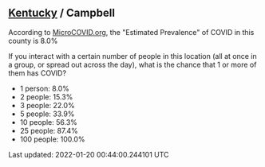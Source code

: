 
## [Kentucky](/united-states/kentucky) / Campbell

According to [MicroCOVID.org](http://microcovid.org),
the "Estimated Prevalence" of COVID in this county is 8.0%

If you interact with a certain number of people in this location
(all at once in a group, or spread out across the day), what is the chance that
1 or more of them has COVID?

- 1 person: 8.0%
- 2 people: 15.3%
- 3 people: 22.0%
- 5 people: 33.9%
- 10 people: 56.3%
- 25 people: 87.4%
- 100 people: 100.0%

Last updated: 2022-01-20 00:44:00.244101 UTC
